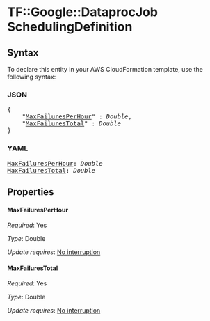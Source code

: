 # TF::Google::DataprocJob SchedulingDefinition

## Syntax

To declare this entity in your AWS CloudFormation template, use the following syntax:

### JSON

<pre>
{
    "<a href="#maxfailuresperhour" title="MaxFailuresPerHour">MaxFailuresPerHour</a>" : <i>Double</i>,
    "<a href="#maxfailurestotal" title="MaxFailuresTotal">MaxFailuresTotal</a>" : <i>Double</i>
}
</pre>

### YAML

<pre>
<a href="#maxfailuresperhour" title="MaxFailuresPerHour">MaxFailuresPerHour</a>: <i>Double</i>
<a href="#maxfailurestotal" title="MaxFailuresTotal">MaxFailuresTotal</a>: <i>Double</i>
</pre>

## Properties

#### MaxFailuresPerHour

_Required_: Yes

_Type_: Double

_Update requires_: [No interruption](https://docs.aws.amazon.com/AWSCloudFormation/latest/UserGuide/using-cfn-updating-stacks-update-behaviors.html#update-no-interrupt)

#### MaxFailuresTotal

_Required_: Yes

_Type_: Double

_Update requires_: [No interruption](https://docs.aws.amazon.com/AWSCloudFormation/latest/UserGuide/using-cfn-updating-stacks-update-behaviors.html#update-no-interrupt)

